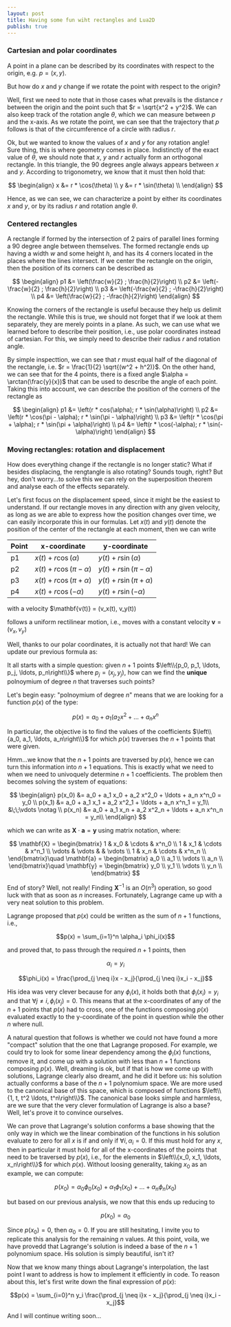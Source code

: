 ```yaml
---
layout: post
title: Having some fun wiht rectangles and Lua2D
publish: true
---
```


### Cartesian and polar coordinates

A point in a plane can be described by its coordinates with respect to the origin, e.g. $p = (x, y)$. 

But how do $x$ and $y$ change if we rotate the point with respect to the origin? 

Well, first we need to note that in those cases what prevails is the distance $r$ between the origin and the point such that $r = \sqrt{x^2 + y^2}$. We can also keep track of the rotation angle $\theta$, which we can measure between $p$ and the x-axis. As we rotate the point, we can see that the trajectory that $p$ follows is that of the circumference of a circle with radius $r$.

Ok, but we wanted to know the values of $x$ and $y$ for any rotation angle! Sure thing, this is where geometry comes in place. Indistinctly of the exact value of $\theta$, we should note that $x$, $y$ and $r$ actually form an orthogonal rectangle. In this triangle, the 90 degrees angle always  appears between $x$ and $y$. According to trigonometry, we know that it must then hold that:

$$
\begin{align}
x &= r * \cos(\theta) \\
y &= r * \sin(\theta) \\
\end{align}
$$

Hence, as we can see, we can characterize a point by either its coordinates $x$ and $y$, or by its radius $r$ and rotation angle $\theta$.

### Centered rectangles

A rectangle if formed by the intersection of 2 pairs of parallel lines forming a 90 degree angle between themselves. The formed rectangle ends up having a width $w$ and some height $h$, and has its 4 corners located in the places where the lines intersect. If we center the rectangle on the origin, then the position of its corners can be described as

$$
\begin{align}
p1 &= \left(\frac{w}{2} ; \frac{h}{2}\right) \\
p2 &= \left(-\frac{w}{2} ; \frac{h}{2}\right) \\
p3 &= \left(-\frac{w}{2} ; -\frac{h}{2}\right) \\
p4 &= \left(\frac{w}{2}  ; -\frac{h}{2}\right)
\end{align}
$$

Knowing the corners of the rectangle is useful because they help us delimit the rectangle. While this is true, we should not forget that if we look at them separately, they are merely points in a plane. As such, we can use what we learned before to describe their position, i.e., use polar coordinates instead of cartesian. For this, we simply need to describe their radius $r$ and rotation angle. 

By simple inspecttion, we can see that $r$ must equal half of the diagonal of the rectangle, i.e. $r = \frac{1}{2} \sqrt{(w^2 + h^2)}$. On the other hand, we can see that for the 4 points, there is a fixed angle $\alpha = \arctan(\frac{y}{x})$ that can be used to describe the angle of each point. Taking this into account, we can describe the position of the corners of the rectangle as 

$$
\begin{align}
p1 &= \left(r * cos(\alpha); r * \sin(\alpha)\right) \\
p2 &= \left(r * \cos(\pi - \alpha); r * \sin(\pi - \alpha)\right) \\
p3 &= \left(r * \cos(\pi + \alpha); r * \sin(\pi + \alpha)\right) \\
p4 &= \left(r * \cos(-\alpha); r * \sin(-\alpha)\right)
\end{align}
$$

### Moving rectangles: rotation and displacement

How does everything change if the rectangle is no longer static? What if besides displacing, the rengtangle is also rotating? Sounds tough, right? But hey, don't worry...to solve this we can rely on the superposition theorem and analyse each of the effects separately.

Let's first focus on the displacement speed, since it might be the easiest to understand. If our rectangle moves in any direction with any given velocity, as long as we are able to express how the position changes over time, we can easily incorporate this in our formulas. Let $x(t)$ and $y(t)$ denote the position of the center of the rectangle at each moment, then we can write

<!---
$$
\begin{align}
p1 &= \left(x(t) + r * cos(\alpha); y(t) + r * \sin(\alpha)\right)\\
p2 &= \left(x(t) + r * \cos(\pi - \alpha); y(t) + r * \sin(\pi - \alpha)\right) \\
p3 &= \left(x(t) + r * \cos(\pi + \alpha); y(t) + r * \sin(\pi + \alpha)\right) \\
p4 &= \left(x(t) + r * \cos(-\alpha); y(t) + r * \sin(-\alpha)\right)
\end{align}
$$
-->

| Point | x-coordinate                 | y-coordinate                 |
|-------|-----------------------------|-----------------------------|
| p1    | $x(t) + r \cos(\alpha)$     | $y(t) + r \sin(\alpha)$     |
| p2    | $x(t) + r \cos(\pi - \alpha)$ | $y(t) + r \sin(\pi - \alpha)$ |
| p3    | $x(t) + r \cos(\pi + \alpha)$ | $y(t) + r \sin(\pi + \alpha)$ |
| p4    | $x(t) + r \cos(-\alpha)$    | $y(t) + r \sin(-\alpha)$    |


with a velocity $\mathbf{v(t)} = (v_x(t), v_y(t))

follows a uniform rectilinear motion, i.e., moves with a constant velocity $\mathbf{v} = (v_x, v_y)$

Well, thanks to our polar coordinates, it is actually not that hard! We can update our previous formula as:


It all starts with a simple question: given $n + 1$ points $\left\\{p_0, p_1, \ldots, p_j, \ldots,  p_n\right\\}$ where $p_j = (x_j, y_j)$, how can we find the **unique** polnoymium of degree $n$ that traverses such points?

Let's begin easy: "polnoymium of degree $n$" means that we are looking for a function $p(x)$ of the type:

$$p(x) = a_0 + a_1 ( a_2 x^2 + \ldots + a_n x^n$$

In particular, the objective is to find the values of the coefficients $\left\\{a_0, a_1, \ldots, a_n\right\\}$ for which $p(x)$ traverses the $n +1$ points that were given.

Hmm...we know that the $n + 1$ points are traversed by $p(x)$, hence we can turn this information into $n + 1$ equations. This is exactly what we need to when we need to univoquely determine $n + 1$ coefficients. The problem then becomes solving the system of equations:

$$
\begin{align}
p(x_0) &= a_0 + a_1 x_0 + a_2 x^2_0 + \ldots + a_n x^n_0 = y_0 \\
p(x_1) &= a_0 + a_1 x_1 + a_2 x^2_1 + \ldots + a_n x^n_1 = y_1\\
&\;\;\vdots \notag \\
p(x_n) &= a_0 + a_1 x_n + a_2 x^2_n + \ldots + a_n x^n_n = y_n\\
\end{align}
$$

which we can write as $\mathbf{X} \cdot \mathbf{a} = \mathbf{y}$ using matrix notation, where:

$$
\mathbf{X} = \begin{bmatrix}
1 & x_0 & \cdots & x^n_0 \\
1 & x_1 & \cdots & x^n_1 \\
\vdots & \vdots & & \vdots \\
1 & x_n & \cdots & x^n_n \\
\end{bmatrix}\quad
\mathbf{a}  = \begin{bmatrix}
a_0 \\
a_1 \\
\vdots \\
a_n \\
\end{bmatrix}\quad
\mathbf{y}  = \begin{bmatrix}
y_0 \\
y_1 \\
\vdots \\
y_n \\
\end{bmatrix}
$$

End of story? Well, not really! Finding $\mathbf{X}^{-1}$ is an $O(n^3)$ operation, so good luck with that as soon as $n$ increases. Fortunately, Lagrange came up with a very neat solution to this problem.

Lagrange proposed that $p(x)$ could be written as the sum of $n + 1$ functions, i.e., 

$$p(x) = \sum_{i=1}^n \alpha_i \phi_i(x)$$

and proved that, to pass through the required $n + 1$ points, then

$$\alpha_i = y_i$$

$$\phi_i(x) = \frac{\prod_{j \neq i}x - x_j}{\prod_{j \neq i}x_i - x_j}$$

His idea was very clever because for any $\phi_i(x)$, it holds both that $\phi_i(x_i) = y_i$ and that $\forall j \neq i, \, \phi_i(x_j) = 0$. This means that at the x-coordinates of any of the $n + 1$ points that $p(x)$ had to cross, one of the functions composing $p(x)$ evaluated exactly to the y-coordinate of the point in question while the other $n$ where null.

A natural question that follows is whether we could not have found a more "compact" solution that the one that Lagrange proposed. For example, we could try to look for some linear dependency among the $\phi_i(x)$ functions, remove it, and come up with a solution with less than $n + 1$ functions composing $p(x)$. Well, dreaming is ok, but if that is how we come up with solutions, Lagrange clearly also dreamt, and he did it before us: his solution actually conforms a base of the $n + 1$ polynomium space. We are more used to the canonical base of this space, which is composed of functions $\left\\{1, t, t^2 \ldots, t^n\right\\}$. The canonical base looks simple and harmless, are we sure that the very clever formulation of Lagrange is also a base? Well, let's prove it to convince ourselves.

We can prove that Lagrange's solution conforms a base showing that the only way in which we the linear combination of the functions in his solution evaluate to zero for all $x$ is if and only if $\forall i, \alpha_i = 0$. If this must hold for any $x$, then in particular it must hold for all of the x-coordinates of the points that need to be traversed by $p(x)$, i.e., for the elements in $\left\\{x_0, x_1, \ldots, x_n\right\\}$ for which $p(x)$. Without loosing generality, taking $x_0$ as an example, we can compute: 

$$p(x_0) = \alpha_0 \phi_0(x_0) + \alpha_1 \phi_1(x_0) + \ldots + \alpha_n \phi_n(x_0)$$

but based on our previous analysis, we now that this ends up reducing to

$$p(x_0) = \alpha_0$$

Since $p(x_0) = 0$, then $\alpha_0 = 0$. If you are still hesitating, I invite you to replicate this analysis for the remaining $n$ values. At this point, voila, we have provedd that Lagrange's solution is indeed a base of the $n + 1$ polynomium space. His solution is simply beautiful, isn't it?

Now that we know many things about Lagrange's interpolation, the last point I want to address is how to implement it efficiently in code. To reason about this, let's first write down the final expression of $p(x)$:

$$p(x) = \sum_{i=0}^n y_i \frac{\prod_{j \neq i}x - x_j}{\prod_{j \neq i}x_i - x_j}$$

And I will continue writing soon...

